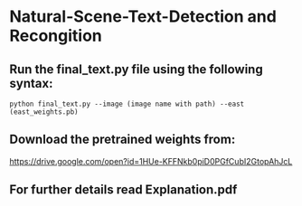 # Natural-Scene-Text-Detection and Recongition

## Run the final_text.py file using the following syntax:
`python final_text.py --image (image name with path) --east (east_weights.pb)` 
 
## Download the pretrained weights from:
https://drive.google.com/open?id=1HUe-KFFNkb0piD0PGfCubI2GtopAhJcL

## For further details read Explanation.pdf
